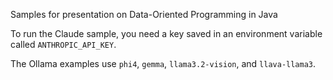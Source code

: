 Samples for presentation on Data-Oriented Programming in Java

To run the Claude sample, you need a key saved in an environment variable called `ANTHROPIC_API_KEY`.

The Ollama examples use `phi4`, `gemma`, `llama3.2-vision`, and `llava-llama3`.
